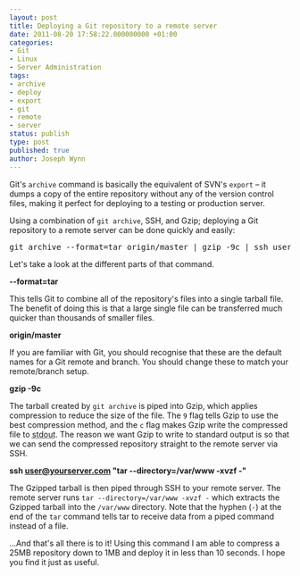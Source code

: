 ```yaml
---
layout: post
title: Deploying a Git repository to a remote server
date: 2011-08-20 17:58:22.000000000 +01:00
categories:
- Git
- Linux
- Server Administration
tags:
- archive
- deploy
- export
- git
- remote
- server
status: publish
type: post
published: true
author: Joseph Wynn
---
```


Git's `archive` command is basically the equivalent of SVN's `export` – it dumps a copy of the entire repository without any of the version control files, making it perfect for deploying to a testing or production server.<!--more-->

Using a combination of `git archive`, SSH, and Gzip; deploying a Git repository to a remote server can be done quickly and easily:

<pre class="no-highlight">git archive --format=tar origin/master | gzip -9c | ssh user@yourserver.com "tar --directory=/var/www -xvzf -"</pre>

Let's take a look at the different parts of that command.

**--format=tar**

This tells Git to combine all of the repository's files into a single tarball file. The benefit of doing this is that a large single file can be transferred much quicker than thousands of smaller files.

**origin/master**

If you are familiar with Git, you should recognise that these are the default names for a Git remote and branch. You should change these to match your remote/branch setup.

**gzip -9c**

The tarball created by `git archive` is piped into Gzip, which applies compression to reduce the size of the file. The `9` flag tells Gzip to use the best compression method, and the `c` flag makes Gzip write the compressed file to <abbr title="Standard Output">stdout</abbr>. The reason we want Gzip to write to standard output is so that we can send the compressed repository straight to the remote server via SSH.

**ssh user@yourserver.com "tar --directory=/var/www -xvzf -"**

The Gzipped tarball is then piped through SSH to your remote server. The remote server runs `tar --directory=/var/www -xvzf -` which extracts the Gzipped tarball into the `/var/www` directory. Note that the hyphen (`-`) at the end of the `tar` command tells tar to receive data from a piped command instead of a file.

...And that's all there is to it! Using this command I am able to compress a 25MB repository down to 1MB and deploy it in less than 10 seconds. I hope you find it just as useful.
